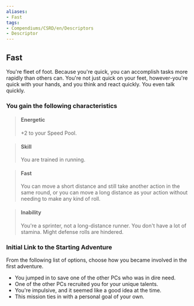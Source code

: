 ```yaml
---
aliases:
- Fast
tags:
- Compendiums/CSRD/en/Descriptors
- Descriptor
---
```


## Fast  
You're fleet of foot. Because you're quick, you can accomplish tasks more rapidly than others can. You're not just quick on your feet, however-you're quick with your hands, and you think and react quickly. You even talk quickly.
### You gain the following characteristics  
> #### Energetic
> +2 to your Speed Pool.  

> #### Skill
> You are trained in running.  

> #### Fast
> You can move a short distance and still take another action in the same round, or you can move a long distance as your action without needing to make any kind of roll.  

> #### Inability
> You're a sprinter, not a long-distance runner. You don't have a lot of stamina. Might defense rolls are hindered.  

### Initial Link to the Starting Adventure  
From the following list of options, choose how you became involved in the first adventure.  
- You jumped in to save one of the other PCs who was in dire need.  
- One of the other PCs recruited you for your unique talents.  
- You're impulsive, and it seemed like a good idea at the time.  
- This mission ties in with a personal goal of your own.  